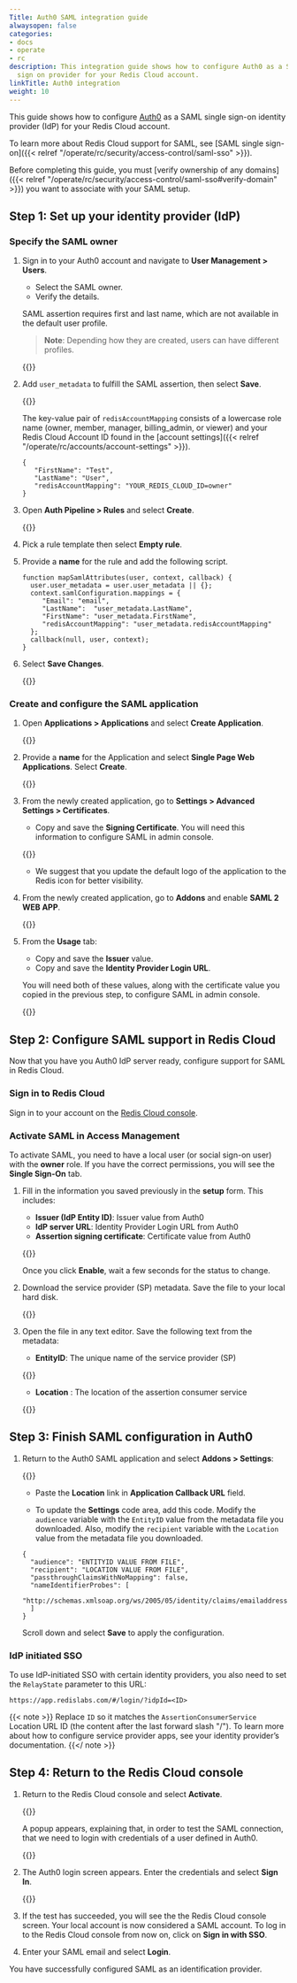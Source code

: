 ```yaml
---
Title: Auth0 SAML integration guide
alwaysopen: false
categories:
- docs
- operate
- rc
description: This integration guide shows how to configure Auth0 as a SAML single
  sign on provider for your Redis Cloud account.
linkTitle: Auth0 integration
weight: 10
---
```


This guide shows how to configure [Auth0](https://auth0.com/docs) as a SAML single sign-on identity provider (IdP) for your Redis Cloud account.

To learn more about Redis Cloud support for SAML, see [SAML single sign-on]({{< relref "/operate/rc/security/access-control/saml-sso" >}}).

Before completing this guide, you must [verify ownership of any domains]({{< relref "/operate/rc/security/access-control/saml-sso#verify-domain" >}}) you want to associate with your SAML setup.

## Step 1: Set up your identity provider (IdP)

### Specify the SAML owner

1. Sign in to your Auth0 account and navigate to **User Management > Users**.
   * Select the SAML owner.
   * Verify the details.

    SAML assertion requires first and last name, which are not available in the default user profile. 

    > **Note**: Depending how they are created, users can have different profiles. 

    {{<image filename="images/rc/saml/auth0_saml_1.png" >}}

1. Add `user_metadata` to fulfill the SAML assertion, then select **Save**. 
   
   {{<image filename="images/rc/saml/auth0_saml_2.png" >}}

   The key-value pair of `redisAccountMapping` consists of a lowercase role name (owner, member, manager, billing_admin, or viewer) and your Redis Cloud Account ID found in the [account settings]({{< relref "/operate/rc/accounts/account-settings" >}}).

    ```
    {
       "FirstName": "Test",
       "LastName": "User",
       "redisAccountMapping": "YOUR_REDIS_CLOUD_ID=owner"
    }
    ```

1. Open **Auth Pipeline > Rules** and select **Create**.

    {{<image filename="images/rc/saml/auth0_saml_3.png" >}}

1. Pick a rule template then select **Empty rule**.

1. Provide a **name** for the rule and add the following script.

    ```
    function mapSamlAttributes(user, context, callback) {
      user.user_metadata = user.user_metadata || {};
      context.samlConfiguration.mappings = {
         "Email": "email",
         "LastName":  "user_metadata.LastName",
         "FirstName": "user_metadata.FirstName",
         "redisAccountMapping": "user_metadata.redisAccountMapping"
      };
      callback(null, user, context);
    }
    ```

 1. Select **Save Changes**.

    {{<image filename="images/rc/saml/auth0_saml_4.png" >}}

### Create and configure the SAML application

1. Open **Applications > Applications** and select **Create Application**.

    {{<image filename="images/rc/saml/auth0_saml_5.png" >}}

1. Provide a **name** for the Application and select **Single Page Web Applications**. Select **Create**.

    {{<image filename="images/rc/saml/auth0_saml_6.png" >}}

1. From the newly created application, go to **Settings > Advanced Settings > Certificates**.

    * Copy and save the **Signing Certificate**. You will need this information to configure SAML in admin console.

    {{<image filename="images/rc/saml/auth0_saml_7.png" >}}

    * We suggest that you update the default logo of the application to the Redis icon for better visibility. 

1. From the newly created application, go to **Addons** and enable **SAML 2 WEB APP**.

    {{<image filename="images/rc/saml/auth0_saml_8.png" >}}

1. From the **Usage** tab:

    * Copy and save the **Issuer** value.
    * Copy and save the **Identity Provider Login URL**.
    
    You will need both of these values, along with the certificate value you copied in the previous step, to configure SAML in admin console.

    {{<image filename="images/rc/saml/auth0_saml_9.png" >}}

## Step 2: Configure SAML support in Redis Cloud

Now that you have you Auth0 IdP server ready, configure support for SAML in Redis Cloud.

### Sign in to Redis Cloud

Sign in to your account on the [Redis Cloud console](https://app.redislabs.com/#/login).

### Activate SAML in Access Management

To activate SAML, you need to have a local user (or social sign-on user) with the **owner** role. If you have the correct permissions, you will see the **Single Sign-On** tab.

1. Fill in the information you saved previously in the **setup** form. This includes:

    * **Issuer (IdP Entity ID)**: Issuer value from Auth0
    * **IdP server URL**: Identity Provider Login URL from Auth0
    * **Assertion signing certificate**: Certificate value from Auth0

    {{<image filename="images/rc/saml/sm_saml_1.png" >}}

    Once you click **Enable**, wait a few seconds for the status to change.

1. Download the service provider (SP) metadata. Save the file to your local hard disk.

    {{<image filename="images/rc/saml/sm_saml_3.png" >}}

1. Open the file in any text editor. Save the following text from the metadata:

    * **EntityID**: The unique name of the service provider (SP)

    {{<image filename="images/rc/saml/sm_saml_4.png" >}}

    * **Location** : The location of the assertion consumer service

    {{<image filename="images/rc/saml/sm_saml_5.png" >}}

## Step 3: Finish SAML configuration in Auth0

1. Return to the Auth0 SAML application and select **Addons > Settings**:

    {{<image filename="images/rc/saml/auth0_saml_10.png" >}}

    * Paste the **Location** link in **Application Callback URL** field.

    * To update the **Settings** code area, add this code. Modify the `audience` variable with the `EntityID` value from the metadata file you downloaded. Also, modify the `recipient` variable with the `Location` value from the metadata file you downloaded.

    ```
    {
      "audience": "ENTITYID VALUE FROM FILE",
      "recipient": "LOCATION VALUE FROM FILE",
      "passthroughClaimsWithNoMapping": false,
      "nameIdentifierProbes": [
        "http://schemas.xmlsoap.org/ws/2005/05/identity/claims/emailaddress"
      ]
    }
    ```
    Scroll down and select **Save** to apply the configuration.

### IdP initiated SSO

To use IdP-initiated SSO with certain identity providers, you also need to set the `RelayState` parameter to this URL: 

`https://app.redislabs.com/#/login/?idpId=<ID>`

{{< note >}}
Replace `ID` so it matches the `AssertionConsumerService` Location URL ID (the content after the last forward slash "/"). To learn more about how to configure service provider apps, see your identity provider’s documentation.
{{</ note >}}

## Step 4: Return to the Redis Cloud console

1. Return to the Redis Cloud console and select **Activate**.

    {{<image filename="images/rc/saml/sm_saml_8.png" >}}

   A popup appears, explaining that, in order to test the SAML connection, that we need to login with credentials of a user defined in Auth0.

    {{<image filename="images/rc/saml/sm_saml_9.png" >}}

1. The Auth0 login screen appears. Enter the credentials and select **Sign In**.

    {{<image filename="images/rc/saml/auth0_saml_12.png" >}}

1. If the test has succeeded, you will see the the Redis Cloud console screen. Your local account is now considered a SAML account. To log in to the Redis Cloud console from now on, click on **Sign in with SSO**.

1. Enter your SAML email and select **Login**. 

You have successfully configured SAML as an identification provider.
